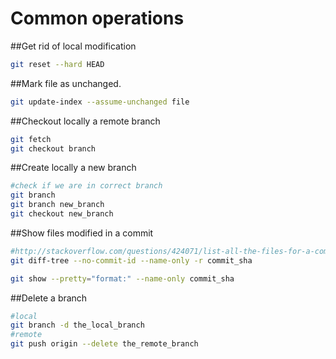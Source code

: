 
# Common operations

##Get rid of local modification

~~~bash
git reset --hard HEAD
~~~

##Mark file as unchanged.

~~~bash
git update-index --assume-unchanged file
~~~

##Checkout locally a remote branch

~~~bash
git fetch
git checkout branch
~~~

##Create locally a new branch

~~~bash
#check if we are in correct branch
git branch
git branch new_branch
git checkout new_branch
~~~

##Show files modified in a commit

~~~bash
#http://stackoverflow.com/questions/424071/list-all-the-files-for-a-commit-in-git
git diff-tree --no-commit-id --name-only -r commit_sha

git show --pretty="format:" --name-only commit_sha
~~~

##Delete a branch

~~~bash
#local
git branch -d the_local_branch
#remote
git push origin --delete the_remote_branch
~~~
